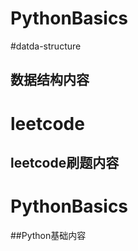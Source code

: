 # PythonBasics

#datda-structure
## 数据结构内容

# leetcode
## leetcode刷题内容

# PythonBasics
##Python基础内容
